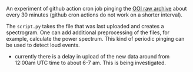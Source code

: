 An experiment of github action cron job pinging the [OOI raw archive](https://rawdata.oceanobservatories.org/files/RS01SBPS/PC01A/08-HYDBBA103) about every 30 minutes (github cron actions do not work on a shorter interval).

The `script.py` takes the file that was last uploaded and creates a spectrogram. One can add additional preprocessing of the files, for example, calculate the power spectrum. This kind of periodic pinging can be used to detect loud events.

* currently there is a delay in upload of the new data around from 12:00am UTC time to about 6-7 am. This is being investigated.


